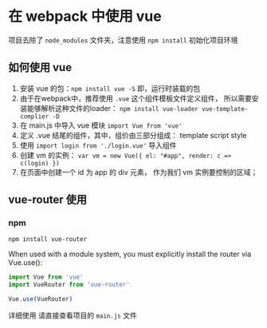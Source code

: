 # 在 webpack 中使用 vue

项目去除了 `node_modules` 文件夹，注意使用 `npm install` 初始化项目环境

## 如何使用 vue

1. 安装 vue 的包：`npm install vue -S` 即，运行时装载的包
2. 由于在webpack中，推荐使用 `.vue` 这个组件模板文件定义组件， 所以需要安装能够解析这种文件的loader：
    `npm install vue-loader vue-template-complier -D`
3. 在 main.js 中导入 vue 模块 `import Vue from 'vue'`
4. 定义 .vue 结尾的组件，其中，组价由三部分组成： template script style
5. 使用 `import login from './login.vue'` 导入组件
6. 创建 vm 的实例： `var vm = new Vue({ el: "#app", render: c => c(login) })`
7. 在页面中创建一个 id 为 app 的 div 元素， 作为我们 vm 实例要控制的区域；


## vue-router 使用

### npm

`npm install vue-router`

When used with a module system, you must explicitly install the router via Vue.use():

```js
import Vue from 'vue'
import VueRouter from 'vue-router'

Vue.use(VueRouter)
```

详细使用 请直接查看项目的 `main.js` 文件
